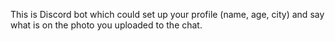 This is Discord bot which could set up your profile (name, age, city) and say what is on the photo you uploaded to the chat.
